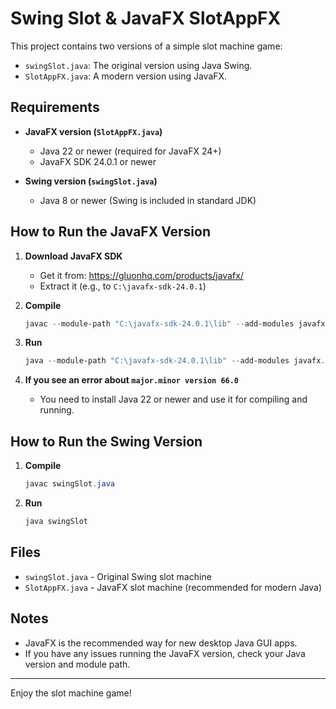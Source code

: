 # Swing Slot & JavaFX SlotAppFX

This project contains two versions of a simple slot machine game:
- `swingSlot.java`: The original version using Java Swing.
- `SlotAppFX.java`: A modern version using JavaFX.

## Requirements

- **JavaFX version (`SlotAppFX.java`)**
  - Java 22 or newer (required for JavaFX 24+)
  - JavaFX SDK 24.0.1 or newer

- **Swing version (`swingSlot.java`)**
  - Java 8 or newer (Swing is included in standard JDK)

## How to Run the JavaFX Version

1. **Download JavaFX SDK**
   - Get it from: https://gluonhq.com/products/javafx/
   - Extract it (e.g., to `C:\javafx-sdk-24.0.1`)

2. **Compile**
   ```powershell
   javac --module-path "C:\javafx-sdk-24.0.1\lib" --add-modules javafx.controls,javafx.fxml SlotAppFX.java
   ```

3. **Run**
   ```powershell
   java --module-path "C:\javafx-sdk-24.0.1\lib" --add-modules javafx.controls,javafx.fxml SlotAppFX
   ```

4. **If you see an error about `major.minor version 66.0`**
   - You need to install Java 22 or newer and use it for compiling and running.

## How to Run the Swing Version

1. **Compile**
   ```powershell
   javac swingSlot.java
   ```
2. **Run**
   ```powershell
   java swingSlot
   ```

## Files

- `swingSlot.java` - Original Swing slot machine
- `SlotAppFX.java` - JavaFX slot machine (recommended for modern Java)

## Notes
- JavaFX is the recommended way for new desktop Java GUI apps.
- If you have any issues running the JavaFX version, check your Java version and module path.

---
Enjoy the slot machine game!

